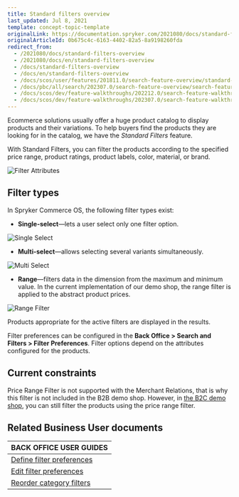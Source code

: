 ```yaml
---
title: Standard filters overview
last_updated: Jul 8, 2021
template: concept-topic-template
originalLink: https://documentation.spryker.com/2021080/docs/standard-filters-overview
originalArticleId: 0b675c4c-6163-4402-82a5-8a9198260fda
redirect_from:
  - /2021080/docs/standard-filters-overview
  - /2021080/docs/en/standard-filters-overview
  - /docs/standard-filters-overview
  - /docs/en/standard-filters-overview
  - /docs/scos/user/features/201811.0/search-feature-overview/standard-filters-overview.html
  - /docs/pbc/all/search/202307.0/search-feature-overview/search-feature-overview/standard-filters-overview.html
  - /docs/scos/dev/feature-walkthroughs/202212.0/search-feature-walkthrough.html
  - /docs/scos/dev/feature-walkthroughs/202307.0/search-feature-walkthrough.html
---
```


Ecommerce solutions usually offer a huge product catalog to display products and their variations. To help buyers find the products they are looking for in the catalog, we have the *Standard Filters* feature.

With Standard Filters, you can filter the products according to the specified price range, product ratings, product labels, color, material, or brand.

![Filter Attributes](https://spryker.s3.eu-central-1.amazonaws.com/docs/Features/Search+and+Filter/Standard+Filters/filter-attributes-b2c.png)

## Filter types

In Spryker Commerce OS, the following filter types exist:

* **Single-select**—lets a user select only one filter option.

![Single Select](https://spryker.s3.eu-central-1.amazonaws.com/docs/Features/Search+and+Filter/Standard+Filters/single-select-b2c.gif)

* **Multi-select**—allows selecting several variants simultaneously.

![Multi Select](https://spryker.s3.eu-central-1.amazonaws.com/docs/Features/Search+and+Filter/Standard+Filters/multi-select-b2c.gif)

* **Range**—filters data in the dimension from the maximum and minimum value. In the current implementation of our demo shop, the range filter is applied to the abstract product prices.

![Range Filter](https://spryker.s3.eu-central-1.amazonaws.com/docs/Features/Search+and+Filter/Standard+Filters/range-b2c.gif)

Products appropriate for the active filters are displayed in the results.

Filter preferences can be configured in the **Back Office&nbsp;<span aria-label="and then">></span> Search and Filters&nbsp;<span aria-label="and then">></span> Filter Preferences**. Filter options depend on the attributes configured for the products.

## Current constraints
Price Range Filter is not supported with the Merchant Relations, that is why this filter is not included in the B2B demo shop. However, in [the B2C demo shop](/docs/about/all/intro-to-spryker.html#spryker-b2bb2c-demo-shops), you can still filter the products using the price range filter.

## Related Business User documents

|BACK OFFICE USER GUIDES|
|---|
| [Define filter preferences](/docs/pbc/all/search/{{page.version}}/base-shop/manage-in-the-back-office/filter-preferences/define-filter-preferences.html)  |
| [Edit filter preferences](/docs/pbc/all/search/{{page.version}}/base-shop/manage-in-the-back-office/filter-preferences/edit-filter-preferences.html)  |
| [Reorder category filters](/docs/pbc/all/search/{{page.version}}/base-shop/manage-in-the-back-office/filter-preferences/reorder-filter-preferences.html)  |

